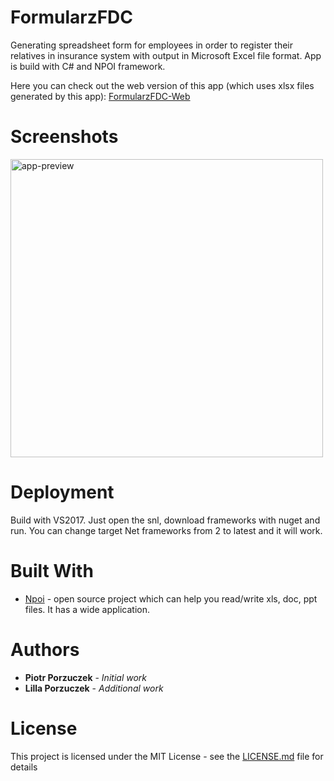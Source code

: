 # FormularzFDC
Generating spreadsheet form for employees in order to register their relatives in insurance system with output in Microsoft Excel file format. App is build with C# and NPOI framework.

Here you can check out the web version of this app (which uses xlsx files generated by this app):
[FormularzFDC-Web](http://peterporzuczek.github.io/FormularzFDC-Web/)

Screenshots
========
<div>
<img src="http://i.imgur.com/J9X9V6g.png" alt="app-preview" width="500" height="477">
</div>

Deployment
========
Build with VS2017. Just open the snl, download frameworks with nuget and run. You can change target Net frameworks from 2 to latest and it will work.

Built With
========
* [Npoi](https://npoi.codeplex.com) - open source project which can help you read/write xls, doc, ppt files. It has a wide application.

Authors
========
* **Piotr Porzuczek** - *Initial work*
* **Lilla Porzuczek** - *Additional work*

License
========
This project is licensed under the MIT License - see the [LICENSE.md](LICENSE.md) file for details
